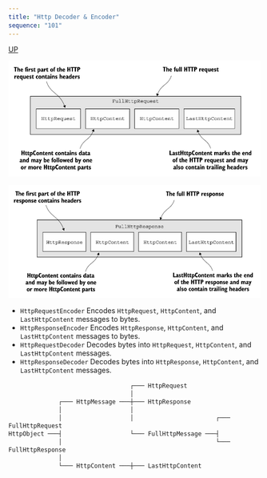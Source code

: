 ```yaml
---
title: "Http Decoder & Encoder"
sequence: "101"
---
```


[UP](/netty.html)


![](/assets/images/netty/protocol/http/http-request-components-parts.png)

![](/assets/images/netty/protocol/http/http-response-components-parts.png)

- `HttpRequestEncoder` Encodes `HttpRequest`, `HttpContent`, and `LastHttpContent` messages to bytes.
- `HttpResponseEncoder` Encodes `HttpResponse`, `HttpContent`, and `LastHttpContent` messages to bytes.
- `HttpRequestDecoder` Decodes bytes into `HttpRequest`, `HttpContent`, and `LastHttpContent` messages.
- `HttpResponseDecoder` Decodes bytes into `HttpResponse`, `HttpContent`, and `LastHttpContent` messages.


```text
                                  ┌─── HttpRequest
                                  │
              ┌─── HttpMessage ───┼─── HttpResponse
              │                   │
              │                   │                       ┌─── FullHttpRequest
HttpObject ───┤                   └─── FullHttpMessage ───┤
              │                                           └─── FullHttpResponse
              │
              └─── HttpContent ───┼─── LastHttpContent
```
